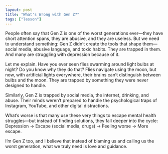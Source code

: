 ```yaml
---
layout: post
title: "What's Wrong with Gen Z?"
tags: ["lesson"]
---
```



People often say that Gen Z is one of the worst generations ever—they have short attention spans, they are abusive, and they are useless. But we need to understand something: Gen Z didn’t create the tools that shape them—social media, abusive language, and toxic habits. They are trapped in them. And many are struggling with depression because of it.

Let me explain. Have you ever seen flies swarming around light bulbs at night? Do you know why they do that? Flies navigate using the moon, but now, with artificial lights everywhere, their brains can’t distinguish between bulbs and the moon. They are trapped by something they were never designed to handle.

Similarly, Gen Z is trapped by social media, the internet, drinking, and abuse. Their minds weren’t prepared to handle the psychological traps of Instagram, YouTube, and other digital distractions.

What’s worse is that many use these very things to escape mental health struggles—but instead of finding solutions, they fall deeper into the cycle: Depression → Escape (social media, drugs) → Feeling worse → More escape.

I’m Gen Z too, and I believe that instead of blaming us and calling us the worst generation, what we truly need is love and guidance.


